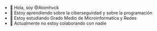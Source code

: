 - 👋 Hola, soy @Atomhvck
- 👀 Estoy aprendiendo sobre la ciberseguirdad y sobre la programación
- 🌱 Estoy estudiando Grado Medio de Microinformatica y Redes
- 💞️ Actualmente no estoy colaborando con nadie


<!---
Atomhvck/Atomhvck is a ✨ special ✨ repository because its `README.md` (this file) appears on your GitHub profile.
You can click the Preview link to take a look at your changes.
--->

